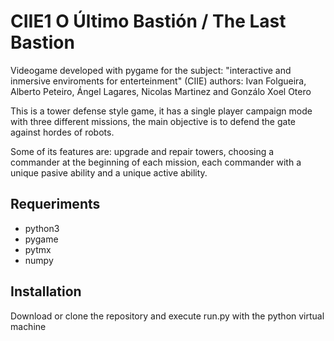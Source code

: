 # CIIE1 O Último Bastión / The Last Bastion
Videogame developed with pygame for the subject: "interactive and inmersive enviroments for enterteinment" (CIIE)
authors: Ivan Folgueira, Alberto Peteiro, Ángel Lagares, Nicolas Martinez and Gonzálo Xoel Otero

This is a tower defense style game, it has a single player campaign mode with three different missions, the
main objective is to defend the gate against hordes of robots.

Some of its features are: upgrade and repair towers, choosing a commander at the beginning of each mission,
each commander with a unique pasive ability and a unique active ability.

## Requeriments
- python3
- pygame
- pytmx
- numpy

## Installation
Download or clone the repository and execute run.py with the python virtual machine
